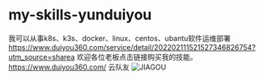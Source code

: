 # my-skills-yunduiyou
我可以从事k8s、k3s、docker、linux、centos、ubantu软件运维部署
https://www.duiyou360.com/service/detail/202202111521527346826754?utm_source=sharea
欢迎各位老板点击链接购买我的技能。https://www.duiyou360.com/ 云队友
![JIAGOU](https://user-images.githubusercontent.com/5146180/153832600-9d41313c-1b89-4580-97a1-fb019de5de37.png)

